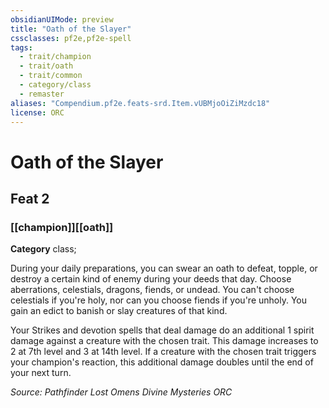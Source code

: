```yaml
---
obsidianUIMode: preview
title: "Oath of the Slayer"
cssclasses: pf2e,pf2e-spell
tags:
  - trait/champion
  - trait/oath
  - trait/common
  - category/class
  - remaster
aliases: "Compendium.pf2e.feats-srd.Item.vUBMjoOiZiMzdc18"
license: ORC
---
```

# Oath of the Slayer
## Feat 2
### [[champion]][[oath]]

**Category** class; 




During your daily preparations, you can swear an oath to defeat, topple, or destroy a certain kind of enemy during your deeds that day. Choose aberrations, celestials, dragons, fiends, or undead. You can't choose celestials if you're holy, nor can you choose fiends if you're unholy. You gain an edict to banish or slay creatures of that kind.

Your Strikes and devotion spells that deal damage do an additional 1 spirit damage against a creature with the chosen trait. This damage increases to 2 at 7th level and 3 at 14th level. If a creature with the chosen trait triggers your champion's reaction, this additional damage doubles until the end of your next turn.

*Source: Pathfinder Lost Omens Divine Mysteries*
*ORC*